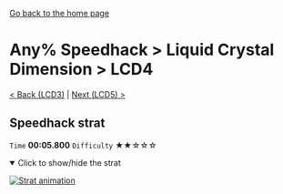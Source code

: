 [Go back to the home page](https://github.com/Doublevil/scbspeedrun)

# Any% Speedhack > Liquid Crystal Dimension > LCD4

[< Back (LCD3)](https://github.com/Doublevil/scbspeedrun/blob/main/levels/any_sh/LCD/LCD3.md) | [Next (LCD5) >](https://github.com/Doublevil/scbspeedrun/blob/main/levels/any_sh/LCD/LCD5.md)

## Speedhack strat

`Time` **00:05.800** `Difficulty` ★★☆☆☆
<details open>
  <summary>Click to show/hide the strat</summary>

  [![Strat animation](https://github.com/Doublevil/scbspeedrun/blob/main/media/levels/LCD/LCD4_S_Strat.webp)](https://github.com/Doublevil/scbspeedrun/blob/main/media/levels/LCD/LCD4_S_Strat.mp4?raw=true)
</details>
